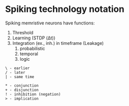 # Spiking technology notation 

Spiking memristive neurons have functions:

1. Threshold
1. Learning (STDP (Δt))
1. Integration (ex., inh.) in timeframe (Leakage)
    1. probabilistic
	1. temporal
	1. logic
	
```
\ - earlier
/ - later
| - same time

* - conjunction
+ - disjunction
! - inhibition (negation) 
> - implication 

```

	
